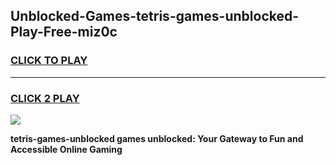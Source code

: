 
## Unblocked-Games-tetris-games-unblocked-Play-Free-miz0c
<h3>
<a href="https://premium76.site?title=tetris-games-unblocked&ref=20M">CLICK TO PLAY</a></h3>
<hr>

<h3>
<a href="https://premium76.site?title=tetris-games-unblocked&ref=20M">CLICK 2 PLAY</a>
  
</h3>

<a href="https://premium76.site?title=tetris-games-unblocked&ref=19M"><img src="https://clearcache.store/games.png"></a>


**tetris-games-unblocked games unblocked: Your Gateway to Fun and Accessible Online Gaming**
